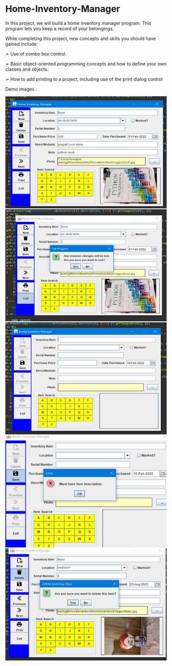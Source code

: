 # Home-Inventory-Manager

In this project, we will build a home inventory manager program. This program lets you keep a record of your belongings.

While completing this project, new concepts and skills you should have gained include:

➢ Use of combo box control.

➢ Basic object-oriented programming concepts and how to define your own classes and objects.

➢ How to add printing to a project, including use of the print dialog control


Demo images : 

<img src = "HomeInventory/images/demo10.png" height = 350px width = 600px>

<img src = "HomeInventory/images/demo11.png" height = 350px width = 600px>

<img src = "HomeInventory/images/demo12.png" height = 350px width = 600px>

<img src = "HomeInventory/images/demo13.png" height = 350px width = 600px>

<img src = "HomeInventory/images/demo14.png" height = 350px width = 600px>
